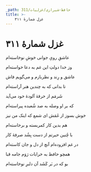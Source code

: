 ```yaml
---
_path: حافظ-شیرازی/غزلیات/311
title: >-
    غزل شمارهٔ ۳۱۱
---
```

# غزل شمارهٔ ۳۱۱

<div class="b" id="bn1"><div class="m1"><p>عاشقِ رویِ جوانی خوشِ نوخاسته‌ام</p></div>
<div class="m2"><p>وز خدا دولتِ این غم به دعا خواسته‌ام</p></div></div>
<div class="b" id="bn2"><div class="m1"><p>عاشق و رِند و نظربازم و می‌گویم فاش</p></div>
<div class="m2"><p>تا بدانی که به چندین هنر آراسته‌ام</p></div></div>
<div class="b" id="bn3"><div class="m1"><p>شَرمَم از خرقهٔ آلودهٔ خود می‌آید</p></div>
<div class="m2"><p>که بر او وصله به صد شُعبده پیراسته‌ام</p></div></div>
<div class="b" id="bn4"><div class="m1"><p>خوش بسوز از غَمَش ای شمع که اینک من نیز</p></div>
<div class="m2"><p>هم بدین کار کمربسته و برخاسته‌ام</p></div></div>
<div class="b" id="bn5"><div class="m1"><p>با چُنین حیرتم از دست بِشُد صرفهٔ کار</p></div>
<div class="m2"><p>در غم افزوده‌ام آنچ از دل و جان کاسته‌ام</p></div></div>
<div class="b" id="bn6"><div class="m1"><p>همچو حافظ به خرابات رَوَم جامه قبا</p></div>
<div class="m2"><p>بو که در بَر کَشَد آن دلبرِ نوخاسته‌ام</p></div></div>
